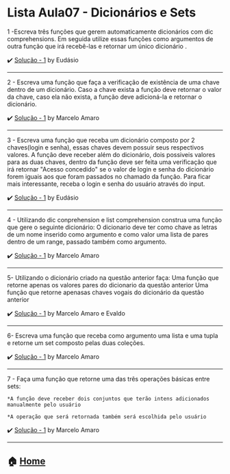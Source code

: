 # Lista Aula07 - Dicionários e Sets

1 -Escreva três funções que gerem automaticamente dicionários com dic comprehensions. Em seguida utilize essas funções como argumentos de outra função 
que irá recebê-las e retornar um único dicionário .

 :heavy_check_mark: [Solução - 1](https://github.com/Eudasio-Rodrigues/Linguagem-de-programacao/issues/1) by Eudásio


---

2 - Escreva uma função que faça a verificação de existência de uma chave dentro de um dicionário. Caso a chave exista a função deve retornar o valor
da chave, caso ela não exista, a função deve adicioná-la e retornar o dicionário.

 :heavy_check_mark: [Solução - 1](https://github.com/marceloamaro/Python-Mombaca/blob/master/Lista%20Aula07%20-%20Dicion%C3%A1rios%20e%20Sets/02.py) by Marcelo Amaro


---

3 - Escreva uma função que receba um dicionário composto por 2 chaves(login e senha), essas chaves devem possuir seus respectivos valores. 
A função deve receber além do dicionário, dois possiveis valores para as duas chaves, dentro da função deve ser feita uma verificação 
que irá retornar "Acesso concedido" se o valor de login e senha do dicionário forem iguais aos que foram passados no chamado da função.
Para ficar mais interessante, receba o login e senha do usuário através do input.

 :heavy_check_mark: [Solução - 1](https://github.com/Eudasio-Rodrigues/Linguagem-de-programacao/blob/main/lista%20aula%2007/questao%2003.py) by Eudásio

---

4 - Utilizando dic conprehension e list comprehension construa uma função que gere o seguinte dicionário:
  O dicionario deve ter como chave as letras de um nome inserido como argumento e como valor uma lista de pares dentro de um range, passado
  também como argumento.
  
   :heavy_check_mark: [Solução - 1](https://github.com/marceloamaro/Python-Mombaca/blob/master/Lista%20Aula07%20-%20Dicion%C3%A1rios%20e%20Sets/04.py) by Marcelo Amaro



---

5- Utilizando o dicionário criado na questão anterior faça:
   Uma função que retorne apenas os valores pares do dicionario da questão anterior
   Uma função que retorne apenasas chaves vogais do dicionário da questão anterior
   
   :heavy_check_mark: [Solução - 1](https://github.com/marceloamaro/Python-Mombaca/issues/2) by Marcelo Amaro e Evaldo

   
---

6- Escreva uma função que receba como argumento uma lista e uma tupla e retorne um set composto pelas duas coleções.

   :heavy_check_mark: [Solução - 1](https://github.com/marceloamaro/Python-Mombaca/blob/master/Lista%20Aula07%20-%20Dicion%C3%A1rios%20e%20Sets/06.py) by Marcelo Amaro


---

7 - Faça uma função que retorne uma das três operações básicas entre sets:

    *A função deve receber dois conjuntos que terão intens adicionados manualmente pelo usuário
    
    *A operação que será retornada também será escolhida pelo usuário

   :heavy_check_mark: [Solução - 1](https://github.com/marceloamaro/Python-Mombaca/blob/master/Lista%20Aula07%20-%20Dicion%C3%A1rios%20e%20Sets/07.py) by Marcelo Amaro

---

:house: [Home](https://github.com/Evaldo-comp/Python-Mombaca)
---

